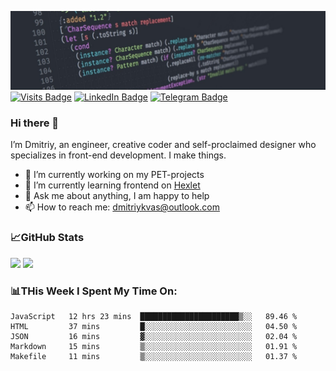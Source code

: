 ![GitHub banner](./assets/github_intro.jfif)
[![Visits Badge](https://badges.pufler.dev/visits/dimidroll450/dimidroll450)](https://github.com/dimidroll450)
[![LinkedIn Badge](https://img.shields.io/badge/-LinkedIn-0e76a8?style=flat-square&logo=Linkedin&logoColor=white)](https://www.linkedin.com/in/dmitry-kvashchauskas/)
[![Telegram Badge](https://img.shields.io/badge/-Telegram-0088cc?style=flat-square&logo=Telegram&logoColor=white)](https://t.me/kvashchauskas)

### Hi there 👋

I’m Dmitriy, an engineer, creative coder and self-proclaimed designer who specializes in front-end development. I make things.

- 🔭 I’m currently working on my PET-projects
- 🌱 I’m currently learning frontend on [Hexlet](https://ru.hexlet.io/u/kvashchauskas)
- 💬 Ask me about anything, I am happy to help
- 📫 How to reach me: dmitriykvas@outlook.com

### 📈GitHub Stats
<p>
  <img height="180em" src="https://github-readme-stats.vercel.app/api/top-langs/?username=dimidroll450&exclude_repo=KNN-Image-Classification&show_icons=true&hide_border=true&layout=compact&langs_count=8" />
  <img height="180em" src="https://github-readme-stats.vercel.app/api?username=dimidroll450&show_icons=true&hide_border=true&&count_private=true&include_all_commits=true" />
</p>

### 📊THis Week I Spent My Time On:
<!--START_SECTION:waka-->
```text
JavaScript   12 hrs 23 mins  ██████████████████████▒░░   89.46 % 
HTML         37 mins         █░░░░░░░░░░░░░░░░░░░░░░░░   04.50 % 
JSON         16 mins         ▓░░░░░░░░░░░░░░░░░░░░░░░░   02.04 % 
Markdown     15 mins         ▒░░░░░░░░░░░░░░░░░░░░░░░░   01.91 % 
Makefile     11 mins         ▒░░░░░░░░░░░░░░░░░░░░░░░░   01.37 % 
```
<!--END_SECTION:waka-->
